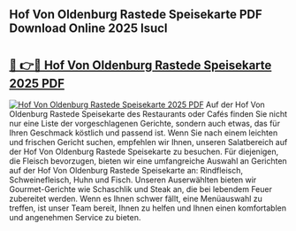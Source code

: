 ## Hof Von Oldenburg Rastede Speisekarte PDF Download Online 2025 lsucI

# <h2><a href="http://gcaugqy.nevu.top/?p=Hof+Von+Oldenburg+Rastede+Speisekarte">🔗 👉🔴 Hof Von Oldenburg Rastede Speisekarte 2025 PDF</a></h2>

[![Hof Von Oldenburg Rastede Speisekarte 2025 PDF](https://i.imgur.com/dBaPXMq.png)](http://gcaugqy.nevu.top/?p=Hof+Von+Oldenburg+Rastede+Speisekarte)
Auf der Hof Von Oldenburg Rastede Speisekarte des Restaurants oder Cafés finden Sie nicht nur eine Liste der vorgeschlagenen Gerichte, sondern auch etwas, das für Ihren Geschmack köstlich und passend ist. Wenn Sie nach einem leichten und frischen Gericht suchen, empfehlen wir Ihnen, unseren Salatbereich auf der Hof Von Oldenburg Rastede Speisekarte zu besuchen. Für diejenigen, die Fleisch bevorzugen, bieten wir eine umfangreiche Auswahl an Gerichten auf der Hof Von Oldenburg Rastede Speisekarte an: Rindfleisch, Schweinefleisch, Huhn und Fisch. Unseren Auserwählten bieten wir Gourmet-Gerichte wie Schaschlik und Steak an, die bei lebendem Feuer zubereitet werden. Wenn es Ihnen schwer fällt, eine Menüauswahl zu treffen, ist unser Team bereit, Ihnen zu helfen und Ihnen einen komfortablen und angenehmen Service zu bieten.
